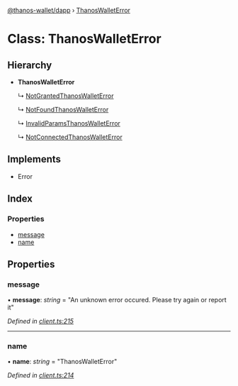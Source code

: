 [@thanos-wallet/dapp](../README.md) › [ThanosWalletError](thanoswalleterror.md)

# Class: ThanosWalletError

## Hierarchy

* **ThanosWalletError**

  ↳ [NotGrantedThanosWalletError](notgrantedthanoswalleterror.md)

  ↳ [NotFoundThanosWalletError](notfoundthanoswalleterror.md)

  ↳ [InvalidParamsThanosWalletError](invalidparamsthanoswalleterror.md)

  ↳ [NotConnectedThanosWalletError](notconnectedthanoswalleterror.md)

## Implements

* Error

## Index

### Properties

* [message](thanoswalleterror.md#message)
* [name](thanoswalleterror.md#name)

## Properties

###  message

• **message**: *string* = "An unknown error occured. Please try again or report it"

*Defined in [client.ts:215](https://github.com/madfish-solutions/thanoswallet-dapp/blob/bfb7add/src/client.ts#L215)*

___

###  name

• **name**: *string* = "ThanosWalletError"

*Defined in [client.ts:214](https://github.com/madfish-solutions/thanoswallet-dapp/blob/bfb7add/src/client.ts#L214)*
